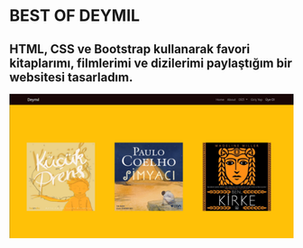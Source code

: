 # BEST OF DEYMIL
## HTML, CSS ve Bootstrap kullanarak favori kitaplarımı, filmlerimi ve dizilerimi paylaştığım bir websitesi tasarladım.
[![best of](https://github.com/damlaervakasal/best_of_deymil/blob/master/README_1.png)](https://www.loom.com/share/41c63f6aa8c6446886ebee915b372655)
